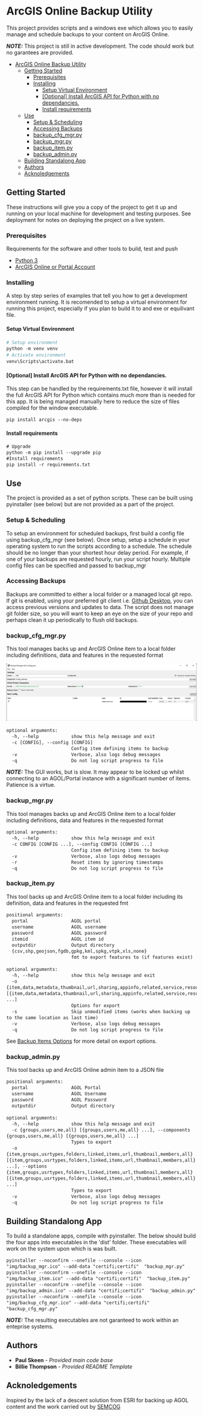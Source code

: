 # ArcGIS Online Backup Utility

This project provides scripts and a windows exe which allows you to easily manage and schedule backups to your content on ArcGIS Online. 

***NOTE:*** This project is still in active development. The code should work but no garantees are provided.

- [ArcGIS Online Backup Utility](#arcgis-online-backup-utility)
  - [Getting Started](#getting-started)
    - [Prerequisites](#prerequisites)
    - [Installing](#installing)
      - [Setup Virtual Environment](#setup-virtual-environment)
      - [[Optional] Install ArcGIS API for Python with no dependancies.](#optional-install-arcgis-api-for-python-with-no-dependancies)
      - [Install requirements](#install-requirements)
  - [Use](#use)
    - [Setup & Scheduling](#setup--scheduling)
    - [Accessing Backups](#accessing-backups)
    - [backup_cfg_mgr.py](#backup_cfg_mgrpy)
    - [backup_mgr.py](#backup_mgrpy)
    - [backup_item.py](#backup_itempy)
    - [backup_admin.py](#backup_adminpy)
  - [Building Standalong App](#building-standalong-app)
  - [Authors](#authors)
  - [Acknoledgements](#acknoledgements)

## Getting Started

These instructions will give you a copy of the project to get it up and running on your local machine for development and testing purposes. See deployment for notes on deploying the project on a live system.

### Prerequisites

Requirements for the software and other tools to build, test and push 
- [Python 3](https://www.python.org/)
- [ArcGIS Online or Portal Account](https://www.arcgis.com/)

### Installing

A step by step series of examples that tell you how to get a development environment running. It is recomended to setup a virtual environment for running this project, especially if you plan to build it to and exe or equilivant file.

#### Setup Virtual Environment

``` Python
# Setup environment
python -m venv venv
# Activate environment
venv\Scripts\activate.bat
``` 

#### [Optional] Install ArcGIS API for Python with no dependancies.
This step can be handled by the requirements.txt file, however it will install the full ArcGIS API for Python which contains much more than is needed for this app. It is being managed manually here to reduce the size of files compiled for the window executable.

```
pip install arcgis --no-deps
```

#### Install requirements

```Cmd
# Upgrade
python -m pip install --upgrade pip 
#Install requirements
pip install -r requirements.txt
```

## Use

The project is provided as a set of python scripts. These can be built using pyinstaller (see below) but are not provided as a part of the project.

### Setup & Scheduling

To setup an environment for scheduled backups, first build a config file using backup_cfg_mgr (see below). Once setup, setup a schedule in your operating system to run the scripts according to a schedule. The schedule should be no longer than your shortest hour delay period. For example, if one of your backups are requested hourly, run your script hourly. Multiple config files can be specified and passed to backup_mgr

### Accessing Backups

Backups are committed to either a local folder or a managed local git repo. If git is enabled, using your preferred git client i.e. [Github Desktop](https://desktop.github.com/), you can access previous versions and updates to data. The script does not manage git folder size, so you will want to keep an eye on the size of your repo and perhaps clean it up periodically to flush old backups.

### backup_cfg_mgr.py

This tool manages backs up and ArcGIS Online item to a local folder including definitions, data and features in the requested format

![Screenshot](img/screenshot.png "Screenshot")

```
optional arguments:
  -h, --help            show this help message and exit
  -c [CONFIG], --config [CONFIG]
                        Config item defining items to backup
  -v                    Verbose, also logs debug messages
  -q                    Do not log script progress to file
```

***NOTE:*** The GUI works, but is slow. It may appear to be locked up whilst connecting to an AGOL/Portal instance with a significant number of items. Patience is a virtue.

### backup_mgr.py
This tool manages backs up and ArcGIS Online item to a local folder including definitions, data and features in the requested format
```
optional arguments:
  -h, --help            show this help message and exit
  -c CONFIG [CONFIG ...], --config CONFIG [CONFIG ...]
                        Config item defining items to backup
  -v                    Verbose, also logs debug messages
  -r                    Reset items by ignoring timestamps
  -q                    Do not log script progress to file
```

### backup_item.py
This tool backs up and ArcGIS Online item to a local folder including its definition, data and features in the requested fmt
```
positional arguments:
  portal                AGOL portal
  username              AGOL username
  password              AGOL password
  itemid                AGOL item id
  outputdir             Output directory
  {csv,shp,geojson,fgdb,gpkg,kml,spkg,vtpk,xls,none}
                        fmt to export features to (if features exist)

optional arguments:
  -h, --help            show this help message and exit
  -o {item,data,metadata,thumbnail,url,sharing,appinfo,related,service,resources,comments,all} [{item,data,metadata,thumbnail,url,sharing,appinfo,related,service,resources,comments,all} ...]
                        Options for export
  -s                    Skip unmodified items (works when backing up to the same location as last time)
  -v                    Verbose, also logs debug messages
  -q                    Do not log script progress to file
```

See [Backup Items Options](backup_items_options.md) for more detail on export options.

### backup_admin.py

This tool backs up and ArcGIS Online admin item to a JSON file

```
positional arguments:
  portal                AGOL Portal
  username              AGOL Username
  password              AGOL Password
  outputdir             Output directory

optional arguments:
  -h, --help            show this help message and exit
  -c {groups,users,me,all} [{groups,users,me,all} ...], --components {groups,users,me,all} [{groups,users,me,all} ...]
                        Types to export
  -o {item,groups,usrtypes,folders,linked,items,url,thumbnail,members,all} [{item,groups,usrtypes,folders,linked,items,url,thumbnail,members,all} ...], --options {item,groups,usrtypes,folders,linked,items,url,thumbnail,members,all} [{item,groups,usrtypes,folders,linked,items,url,thumbnail,members,all} ...]
                        Types to export
  -v                    Verbose, also logs debug messages
  -q                    Do not log script progress to file
```

## Building Standalong App

To build a standalone apps, compile with pyinstaller. The below should build the four apps into executables in the 'dist' folder. These executables will work on the system upon which is was built.
```
pyinstaller --noconfirm --onefile --console --icon "img/backup_mgr.ico" --add-data "certifi;certifi"  "backup_mgr.py"
pyinstaller --noconfirm --onefile --console --icon "img/backup_item.ico" --add-data "certifi;certifi"  "backup_item.py"
pyinstaller --noconfirm --onefile --console --icon "img/backup_admin.ico" --add-data "certifi;certifi"  "backup_admin.py"
pyinstaller --noconfirm --onefile --console --icon "img/backup_cfg_mgr.ico" --add-data "certifi;certifi"  "backup_cfg_mgr.py"
```

***NOTE:*** The resulting executables are not garanteed to work within an enteprise systems. 

## Authors

 - **Paul Skeen** - *Provided main code base*
 - **Billie Thompson** - *Provided README Template*

## Acknoledgements

Inspired by the lack of a descent solution from ESRI for backing up AGOL content and the work carried out by [SEMCOG](https://github.com/SEMCOG/Ago_Backup)
